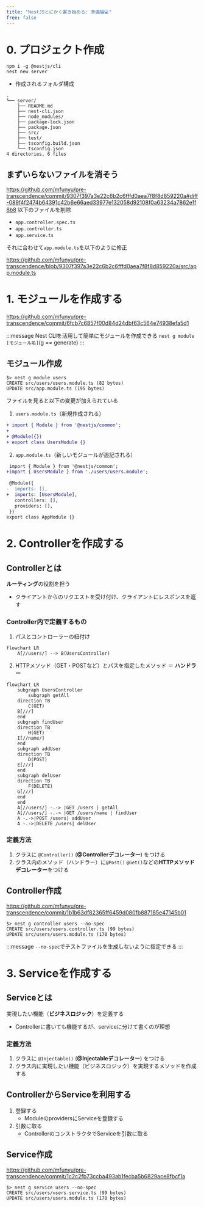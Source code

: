 ```yaml
---
title: "NestJSとにかく書き始める: 準備編💻"
free: false
---
```


# 0. プロジェクト作成
```shell
npm i -g @nestjs/cli
nest new server 
```
- 作成されるフォルダ構成
```shell
.
└── server/
    ├── README.md
    ├── nest-cli.json
    ├── node_modules/
    ├── package-lock.json
    ├── package.json
    ├── src/
    ├── test/
    ├── tsconfig.build.json
    └── tsconfig.json
4 directories, 6 files
```
## まずいらないファイルを消そう

https://github.com/mfunyu/pre-transcendence/commit/9307f397a3e22c6b2c6fffd0aea7f8f8d859220a#diff-089f4f2474b64391c42b6e66aed33977e132058d92108f0a63234a7862e1f8b8
以下のファイルを削除
- `app.controller.spec.ts`
- `app.controller.ts`
- `app.service.ts`

それに合わせて`app.module.ts`を以下のように修正

https://github.com/mfunyu/pre-transcendence/blob/9307f397a3e22c6b2c6fffd0aea7f8f8d859220a/src/app.module.ts

# 1. モジュールを作成する
https://github.com/mfunyu/pre-transcendence/commit/6fcb7c6857f00d84d24dbf63c564e74938efa5d1

:::message
Nest CLIを活用して簡単にモジュールを作成できる
`nest g module [モジュール名]`(g == generate)
:::

## モジュール作成
```shell
$> nest g module users
CREATE src/users/users.module.ts (82 bytes)
UPDATE src/app.module.ts (195 bytes)
```
ファイルを見ると以下の変更が加えられている
1. `users.module.ts`（新規作成される）
```diff js:users.module.ts
+ import { Module } from '@nestjs/common';
+ 
+ @Module({})
+ export class UsersModule {}
```

2. `app.module.ts`（新しいモジュールが追記される）
```diff js:app.module.ts
 import { Module } from '@nestjs/common';
+import { UsersModule } from './users/users.module';
 
 @Module({
-  imports: [],
+  imports: [UsersModule],
   controllers: [],
   providers: [],
 })
export class AppModule {}
```
# 2. Controllerを作成する
## Controllerとは
**ルーティング**の役割を担う
- クライアントからのリクエストを受け付け、クライアントにレスポンスを返す
### Controller内で定義するもの
1. パスとコントローラーの紐付け
```mermaid
flowchart LR
    A[//users/] --> B(UsersController) 
```
2. HTTPメソッド（GET・POSTなど）とパスを指定したメソッド ＝ **ハンドラー**

```mermaid
flowchart LR
    subgraph UsersController
        subgraph getAll
	direction TB
        C(GET)
	B[///]
	end
	subgraph findUser
	direction TB
        H(GET)
	I[//name/]
	end
	subgraph addUser
	direction TB
        D(POST)
	E[///]
	end
	subgraph delUser
	direction TB
        F(DELETE)
	G[///]
	end
    end
    A[//users/] -.-> |GET /users | getAll
    A[//users/] -.-> |GET /users/name | findUser
    A -.->|POST /users| addUser
    A -.->|DELETE /users| delUser
```


### 定義方法
1. クラスに `@Controller()` (**@Controllerデコレーター**) をつける
2. クラス内のメソッド（ハンドラー）に`@Post()` `@Get()`などの**HTTPメソッドデコレーター**をつける

## Controller作成
https://github.com/mfunyu/pre-transcendence/commit/1b1b63df82365ff6459d080fb887185e47145b01
```shell
$> nest g controller users --no-spec
CREATE src/users/users.controller.ts (99 bytes)
UPDATE src/users/users.module.ts (170 bytes)
```
:::message
`--no-spec`でテストファイルを生成しないように指定できる
:::

# 3. Serviceを作成する
## Serviceとは
実現したい機能（**ビジネスロジック**）を定義する
- Controllerに書いても機能するが、serviceに分けて書くのが理想
### 定義方法
1. クラスに `@Injectable()` (**@Injectableデコレーター**) をつける
2. クラス内に実現したい機能（ビジネスロジック）を実現するメソッドを作成する

## ControllerからServiceを利用する
1. 登録する
	-  ModuleのprovidersにServiceを登録する
3. 引数に取る
	- ControllerのコンストラクタでServiceを引数に取る

## Service作成
https://github.com/mfunyu/pre-transcendence/commit/1c2c2fb73ccba493ab1fecba5b6829ace8fbcf1a
```shell
$> nest g service users --no-spec
CREATE src/users/users.service.ts (99 bytes)
UPDATE src/users/users.module.ts (170 bytes)
```